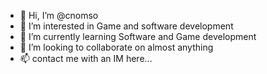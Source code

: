 - 👋 Hi, I’m @cnomso
- 👀 I’m interested in Game and software development
- 🌱 I’m currently learning Software and Game development
- 💞️ I’m looking to collaborate on almost anything 
- 📫 contact me with an IM here...

<!---
cnomso/cnomso is a ✨ special ✨ repository because its `README.md` (this file) appears on your GitHub profile.
You can click the Preview link to take a look at your changes.
--->
